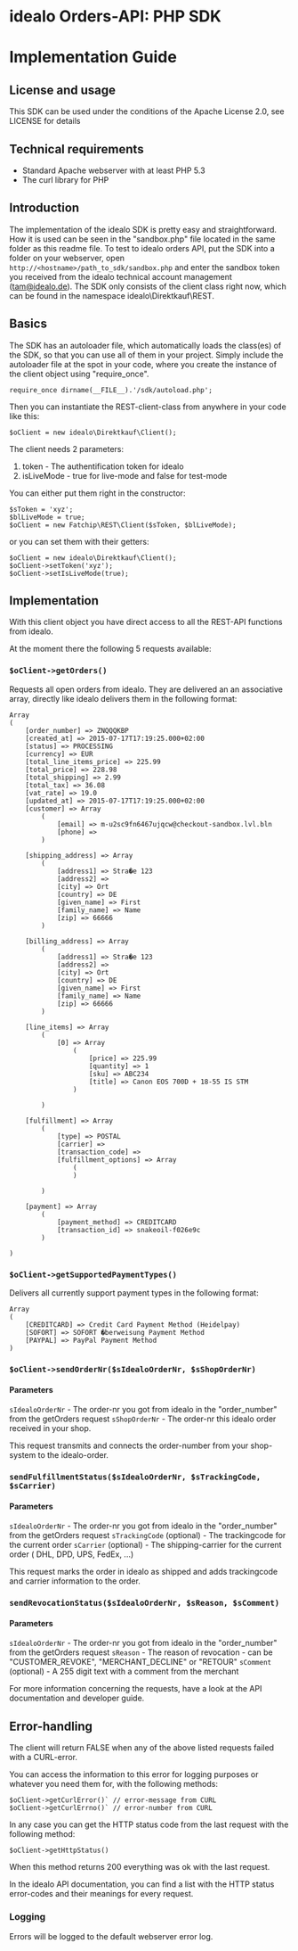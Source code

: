# idealo Orders-API: PHP SDK
# Implementation Guide

## License and usage
This SDK can be used under the conditions of the Apache License 2.0, see LICENSE for details

## Technical requirements
- Standard Apache webserver with at least PHP 5.3
- The curl library for PHP

## Introduction

The implementation of the idealo SDK is pretty easy and straightforward.
How it is used can be seen in the "sandbox.php" file located in the same folder as this readme file.
To test to idealo orders API, put the SDK into a folder on your webserver, open `http://<hostname>/path_to_sdk/sandbox.php` and enter the sandbox token you received from the idealo technical account management (tam@idealo.de).
The SDK only consists of the client class right now, which can be found in the namespace idealo\Direktkauf\REST.

## Basics

The SDK has an autoloader file, which automatically loads the class(es) of the SDK, so that you can use all of them in your project.
Simply include the autoloader file at the spot in your code, where you create the instance of the client object using "require_once".

	require_once dirname(__FILE__).'/sdk/autoload.php';

Then you can instantiate the REST-client-class from anywhere in your code like this:

	$oClient = new idealo\Direktkauf\Client();

The client needs 2 parameters:
1. token - The authentification token for idealo
2. isLiveMode - true for live-mode and false for test-mode

You can either put them right in the constructor:

	$sToken = 'xyz';
	$blLiveMode = true;
	$oClient = new Fatchip\REST\Client($sToken, $blLiveMode);

or you can set them with their getters:

	$oClient = new idealo\Direktkauf\Client();
	$oClient->setToken('xyz');
	$oClient->setIsLiveMode(true);

## Implementation

With this client object you have direct access to all the REST-API functions from idealo.

At the moment there the following 5 requests available:

### `$oClient->getOrders()`

Requests all open orders from idealo.
They are delivered an an associative array, directly like idealo delivers them in the following format:


	Array
	(
		[order_number] => ZNQQQKBP
		[created_at] => 2015-07-17T17:19:25.000+02:00
		[status] => PROCESSING
		[currency] => EUR
		[total_line_items_price] => 225.99
		[total_price] => 228.98
		[total_shipping] => 2.99
		[total_tax] => 36.08
		[vat_rate] => 19.0
		[updated_at] => 2015-07-17T17:19:25.000+02:00
		[customer] => Array
			(
				[email] => m-u2sc9fn6467ujqcw@checkout-sandbox.lvl.bln
				[phone] => 
			)

		[shipping_address] => Array
			(
				[address1] => Stra�e 123
				[address2] => 
				[city] => Ort
				[country] => DE
				[given_name] => First
				[family_name] => Name
				[zip] => 66666
			)

		[billing_address] => Array
			(
				[address1] => Stra�e 123
				[address2] => 
				[city] => Ort
				[country] => DE
				[given_name] => First
				[family_name] => Name
				[zip] => 66666
			)

		[line_items] => Array
			(
				[0] => Array
					(
						[price] => 225.99
						[quantity] => 1
						[sku] => ABC234
						[title] => Canon EOS 700D + 18-55 IS STM
					)

			)

		[fulfillment] => Array
			(
				[type] => POSTAL
				[carrier] => 
				[transaction_code] => 
				[fulfillment_options] => Array
					(
					)

			)

		[payment] => Array
			(
				[payment_method] => CREDITCARD
				[transaction_id] => snakeoil-f026e9c
			)

	)


### `$oClient->getSupportedPaymentTypes()` 

Delivers all currently support payment types in the following format:

	Array
	(
		[CREDITCARD] => Credit Card Payment Method (Heidelpay)
		[SOFORT] => SOFORT �berweisung Payment Method
		[PAYPAL] => PayPal Payment Method
	)

### `$oClient->sendOrderNr($sIdealoOrderNr, $sShopOrderNr)` 

#### Parameters

`sIdealoOrderNr` - The order-nr you got from idealo in the "order_number" from the getOrders request
`sShopOrderNr` - The order-nr this idealo order received in your shop.

This request transmits and connects the order-number from your shop-system to the idealo-order.

### `sendFulfillmentStatus($sIdealoOrderNr, $sTrackingCode, $sCarrier)`

#### Parameters

`sIdealoOrderNr` - The order-nr you got from idealo in the "order_number" from the getOrders request
`sTrackingCode` (optional) - The trackingcode for the current order
`sCarrier` (optional) - The shipping-carrier for the current order ( DHL, DPD, UPS, FedEx, ...)

This request marks the order in idealo as shipped and adds trackingcode and carrier information to the order.

### `sendRevocationStatus($sIdealoOrderNr, $sReason, $sComment)` 

#### Parameters

`sIdealoOrderNr` - The order-nr you got from idealo in the "order_number" from the getOrders request
`sReason` - The reason of revocation - can be "CUSTOMER_REVOKE", "MERCHANT_DECLINE" or "RETOUR"
`sComment` (optional) - A 255 digit text with a comment from the merchant


For more information concerning the requests, have a look at the API documentation and developer guide.

## Error-handling

The client will return FALSE when any of the above listed requests failed with a CURL-error.

You can access the information to this error for logging purposes or whatever you need them for, with the following methods:

	$oClient->getCurlError()` // error-message from CURL
	$oClient->getCurlErrno()` // error-number from CURL

In any case you can get the HTTP status code from the last request with the following method:

	$oClient->getHttpStatus()

When this method returns 200 everything was ok with the last request.

In the idealo API documentation, you can find a list with the HTTP status error-codes and their meanings for every request.

### Logging

Errors will be logged to the default webserver error log.


